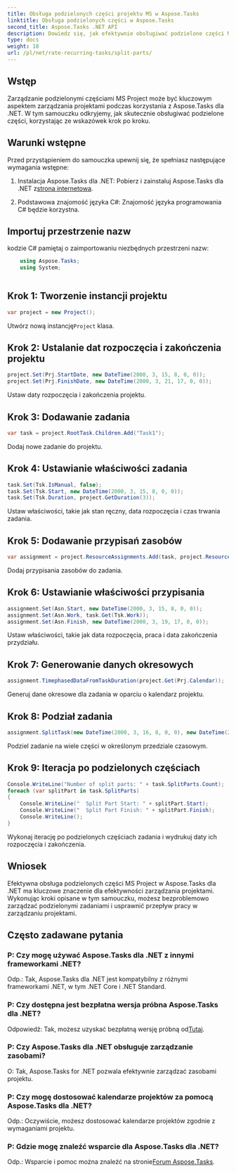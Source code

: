 ```yaml
---
title: Obsługa podzielonych części projektu MS w Aspose.Tasks
linktitle: Obsługa podzielonych części w Aspose.Tasks
second_title: Aspose.Tasks .NET API
description: Dowiedz się, jak efektywnie obsługiwać podzielone części MS Project za pomocą Aspose.Tasks dla .NET. Usprawnij przepływ pracy w zarządzaniu projektami.
type: docs
weight: 18
url: /pl/net/rate-recurring-tasks/split-parts/
---
```


## Wstęp
Zarządzanie podzielonymi częściami MS Project może być kluczowym aspektem zarządzania projektami podczas korzystania z Aspose.Tasks dla .NET. W tym samouczku odkryjemy, jak skutecznie obsługiwać podzielone części, korzystając ze wskazówek krok po kroku.
## Warunki wstępne
Przed przystąpieniem do samouczka upewnij się, że spełniasz następujące wymagania wstępne:
1.  Instalacja Aspose.Tasks dla .NET: Pobierz i zainstaluj Aspose.Tasks dla .NET z[strona internetowa](https://releases.aspose.com/tasks/net/).
   
2. Podstawowa znajomość języka C#: Znajomość języka programowania C# będzie korzystna.

## Importuj przestrzenie nazw
kodzie C# pamiętaj o zaimportowaniu niezbędnych przestrzeni nazw:
```csharp
    using Aspose.Tasks;
    using System;
    
```

## Krok 1: Tworzenie instancji projektu
```csharp
var project = new Project();
```
 Utwórz nową instancję`Project` klasa.
## Krok 2: Ustalanie dat rozpoczęcia i zakończenia projektu
```csharp
project.Set(Prj.StartDate, new DateTime(2000, 3, 15, 8, 0, 0));
project.Set(Prj.FinishDate, new DateTime(2000, 3, 21, 17, 0, 0));
```
Ustaw daty rozpoczęcia i zakończenia projektu.
## Krok 3: Dodawanie zadania
```csharp
var task = project.RootTask.Children.Add("Task1");
```
Dodaj nowe zadanie do projektu.
## Krok 4: Ustawianie właściwości zadania
```csharp
task.Set(Tsk.IsManual, false);
task.Set(Tsk.Start, new DateTime(2000, 3, 15, 8, 0, 0));
task.Set(Tsk.Duration, project.GetDuration(3));
```
Ustaw właściwości, takie jak stan ręczny, data rozpoczęcia i czas trwania zadania.
## Krok 5: Dodawanie przypisań zasobów
```csharp
var assignment = project.ResourceAssignments.Add(task, project.Resources.Add("r1"));
```
Dodaj przypisania zasobów do zadania.
## Krok 6: Ustawianie właściwości przypisania
```csharp
assignment.Set(Asn.Start, new DateTime(2000, 3, 15, 8, 0, 0));
assignment.Set(Asn.Work, task.Get(Tsk.Work));
assignment.Set(Asn.Finish, new DateTime(2000, 3, 19, 17, 0, 0));
```
Ustaw właściwości, takie jak data rozpoczęcia, praca i data zakończenia przydziału.
## Krok 7: Generowanie danych okresowych
```csharp
assignment.TimephasedDataFromTaskDuration(project.Get(Prj.Calendar));
```
Generuj dane okresowe dla zadania w oparciu o kalendarz projektu.
## Krok 8: Podział zadania
```csharp
assignment.SplitTask(new DateTime(2000, 3, 16, 8, 0, 0), new DateTime(2000, 3, 17, 17, 0, 0), project.Get(Prj.Calendar));
```
Podziel zadanie na wiele części w określonym przedziale czasowym.
## Krok 9: Iteracja po podzielonych częściach
```csharp
Console.WriteLine("Number of split parts: " + task.SplitParts.Count);
foreach (var splitPart in task.SplitParts)
{
    Console.WriteLine("  Split Part Start: " + splitPart.Start);
    Console.WriteLine("  Split Part Finish: " + splitPart.Finish);
    Console.WriteLine();
}
```
Wykonaj iterację po podzielonych częściach zadania i wydrukuj daty ich rozpoczęcia i zakończenia.

## Wniosek
Efektywna obsługa podzielonych części MS Project w Aspose.Tasks dla .NET ma kluczowe znaczenie dla efektywności zarządzania projektami. Wykonując kroki opisane w tym samouczku, możesz bezproblemowo zarządzać podzielonymi zadaniami i usprawnić przepływ pracy w zarządzaniu projektami.
## Często zadawane pytania
### P: Czy mogę używać Aspose.Tasks dla .NET z innymi frameworkami .NET?
Odp.: Tak, Aspose.Tasks dla .NET jest kompatybilny z różnymi frameworkami .NET, w tym .NET Core i .NET Standard.
### P: Czy dostępna jest bezpłatna wersja próbna Aspose.Tasks dla .NET?
 Odpowiedź: Tak, możesz uzyskać bezpłatną wersję próbną od[Tutaj](https://releases.aspose.com/).
### P: Czy Aspose.Tasks dla .NET obsługuje zarządzanie zasobami?
O: Tak, Aspose.Tasks for .NET pozwala efektywnie zarządzać zasobami projektu.
### P: Czy mogę dostosować kalendarze projektów za pomocą Aspose.Tasks dla .NET?
Odp.: Oczywiście, możesz dostosować kalendarze projektów zgodnie z wymaganiami projektu.
### P: Gdzie mogę znaleźć wsparcie dla Aspose.Tasks dla .NET?
 Odp.: Wsparcie i pomoc można znaleźć na stronie[Forum Aspose.Tasks](https://forum.aspose.com/c/tasks/15).